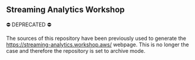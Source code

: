 ## Streaming Analytics Workshop

⛔️ DEPRECATED ⛔️

The sources of this repository have been previously used to generate the https://streaming-analytics.workshop.aws/ webpage. This is no longer the case and therefore the repository is set to archive mode.
